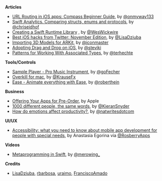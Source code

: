 **Articles**

* [URL Routing in iOS apps: Compass Beginner Guide](https://medium.com/flawless-app-stories/url-routing-with-compass-d59c0061e7e2), by [@onmyway133](https://twitter.com/onmyway133)
* [Swift Analytics. Comparing structs, enums and protocols](http://chris.eidhof.nl/post/swift-analytics/), by [@chriseidhof](https://twitter.com/chriseidhof)
* [Creating a Swift Runtime Library](https://medium.com/@weswickwire/creating-a-swift-runtime-library-3cc92fc486cc)
, by [@WesWickwire](https://twitter.com/weswickwire)
* [Best iOS hacks from Twitter: November Edition](https://medium.com/flawless-app-stories/best-ios-hacks-from-twitter-november-edition-bd38edba8ea4), by [@LisaDziuba](https://twitter.com/LisaDziuba)
* [Importing 3D Models for ARKit](https://medium.com/bpxl-craft/importing-3d-models-for-arkit-aa1728697e2), by [@iconmaster](https://twitter.com/iconmaster)
* [Adopting Drag and Drop on iOS](https://pspdfkit.com/blog/2017/drag-and-drop/), by [@steviki](https://twitter.com/steviki)
* [Patterns for Working With Associated Types](https://appventure.me/2017/12/10/patterns-for-working-with-associated-types/), by [@terhechte](https://twitter.com/terhechte)

**Tools/Controls**

* [Sample Player - Pro Music Instrument](https://github.com/AudioKit/ROMPlayer), by [@goFecher](https://twitter.com/goFecher)
* [Overkill for mac](https://github.com/KrauseFx/overkill-for-mac), by [@KrauseFx](https://github.com/KrauseFx)
* [Ease - Animate everything with Ease](https://github.com/roberthein/Ease), by [@roberthein](https://twitter.com/roberthein)
 
**Business**

* [Offering Your Apps for Pre-Order](https://developer.apple.com/app-store/pre-orders/), by Apple
* [1000 different people, the same words](https://textio.ai/1000-different-people-the-same-words-6149b5a1f351), by [@KieranSnyder](https://twitter.com/KieranSnyder)
* [How do emotions affect productivity?](https://www.atlassian.com/blog/apps/new-research-emotional-intelligence-in-the-workplace), by [@natwritesdotcom](https://twitter.com/natwritesdotcom)

**UI/UX**

* [Accessibility: what you need to know about mobile app development for people with special needs](https://medium.com/rosberryapps/accessibility-what-you-need-to-know-about-mobile-app-development-for-people-with-special-needs-b52d713f8c95), by Anastasia Egorina via [@RosberryApps](https://twitter.com/RosberryApps)

**Videos**

* [Metaprogramming in Swift](https://youtu.be/NISkw-N9Y9k), by [@merowing_](https://twitter.com/merowing_)

**Credits**

* [LisaDziuba](https://github.com/LisaDziuba), [rbarbosa](https://github.com/rbarbosa), [uraimo](https://github.com/uraimo), [FranciscoAmado](https://github.com/FranciscoAmado)
